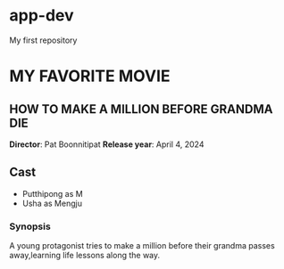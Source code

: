 # app-dev
My first repository
# MY FAVORITE MOVIE

## HOW TO MAKE A MILLION BEFORE GRANDMA DIE

**Director**: Pat Boonnitipat
**Release year**: April 4, 2024

## Cast
- Putthipong  as M
- Usha as Mengju

### Synopsis

A young protagonist tries to make a million before their grandma passes away,learning life lessons along the way.

